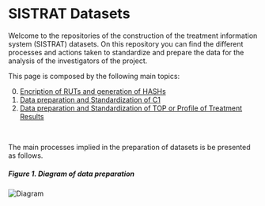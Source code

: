 # SISTRAT Datasets

Welcome to the repositories of the construction of the treatment information system (SISTRAT) datasets. On this repository you can find the different processes and actions taken to standardize and prepare the data for the analysis of the investigators of the project.

This page is composed by the following main topics:

0. [Encription of RUTs and generation of HASHs](Encript)
1. [Data preparation and Standardization of C1](Data_prep_C1)
2. [Data preparation and Standardization of TOP or Profile of Treatment Results](top_info.md#include-generated-text)

<br>

The main processes implied in the preparation of datasets is be presented as follows.

##### Figure 1. Diagram of data preparation
![Diagram](Figures/RUT_Administración.png)